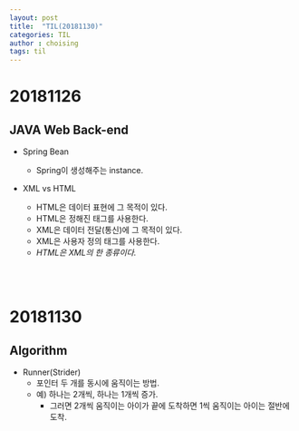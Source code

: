 ```yaml
---
layout: post
title:  "TIL(20181130)"
categories: TIL
author : choising
tags: til
---
```


# 20181126

## JAVA Web Back-end

- Spring Bean
    - Spring이 생성해주는 instance.

- XML vs HTML
    - HTML은 데이터 표현에 그 목적이 있다.
    - HTML은 정해진 태그를 사용한다.
    - XML은 데이터 전달(통신)에 그 목적이 있다.
    - XML은 사용자 정의 태그를 사용한다.
    - *HTML은 XML의 한 종류이다.*

    <br><br>
    
# 20181130

## Algorithm

- Runner(Strider)
    - 포인터 두 개를 동시에 움직이는 방법.
    - 예) 하나는 2개씩, 하나는 1개씩 증가.
        - 그러면 2개씩 움직이는 아이가 끝에 도착하면 1씩 움직이는 아이는 절반에 도착.


